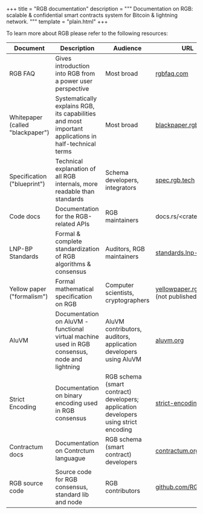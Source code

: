 +++
title = "RGB documentation"
description = """
Documentation on RGB: scalable & confidential smart contracts system for Bitcoin &
lightning network.
"""
template = "plain.html"
+++

To learn more about RGB please refer to the following resources:

| Document                         | Description                                                                                           | Audience                                                                             | URL                                                                        |
| -------------------------------- | ----------------------------------------------------------------------------------------------------- | ------------------------------------------------------------------------------------ | -------------------------------------------------------------------------- |
| RGB FAQ                          | Gives introduction into RGB from a power user perspective                                             | Most broad                                                                           | ​[rgbfaq.com](https://rgbfaq.com/)​                                        |
| Whitepaper (called "blackpaper") | Systematically explains RGB, its capabilities and most important applications in half-technical terms | Most broad                                                                           | ​[blackpaper.rgb.tech](https://blackpaper.rgb.tech/)​                      |
| Specification ("blueprint")      | Technical explanation of all RGB internals, more readable than standards                              | Schema developers, integrators                                                       | ​[spec.rgb.tech](https://spec.rgb.tech/)​                                  |
| Code docs                        | Documentation for the RGB-related APIs                                                                | RGB maintainers                                                                      | docs.rs/\<crate\_name>                                                     |
| LNP-BP Standards                 | Formal & complete standardization of RGB algorithms & consensus                                       | Auditors, RGB maintainers                                                            | ​[standards.lnp-bp.org](https://standards.lnp-bp.org/)​                    |
| Yellow paper ("formalism")       | Formal mathematical specification on RGB                                                              | Computer scientists, cryptographers                                                  | ​[yellowpaper.rgb.tech](https://yellowpaper.rgb.tech/) (not published yet) |
| AluVM                            | Documentation on AluVM - functional virtual machine used in RGB consensus, node and lightning         | AluVM contributors, auditors, application developers using AluVM                     | ​[aluvm.org](https://www.aluvm.org/)​                                      |
| Strict Encoding                  | Documentation on binary encoding used in RGB consensus                                                | RGB schema (smart contract) developers; application developers using strict encoding | ​[strict-encoding.org](https://www.strict-encoding.org/)​                  |
| Contractum docs                  | Documentation on Contrctum languague                                                                  | RGB schema (smart contract) developers                                               | ​[contractum.org](https://www.contractum.org/)​                            |
| RGB source code                  | Source code for RGB consensus, standard lib and node                                                  | RGB contributors                                                                     | ​[github.com/RGB-WG](https://github.com/RGB-WG)​                           |

